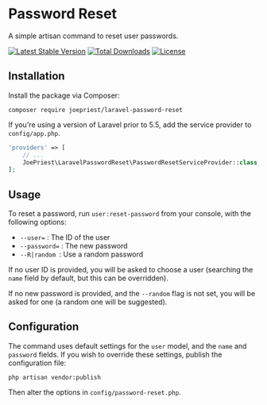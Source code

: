 # Password Reset
A simple artisan command to reset user passwords.

[![Latest Stable Version](https://poser.pugx.org/joepriest/laravel-password-reset/v/stable?format=flat-square)](https://packagist.org/packages/joepriest/laravel-password-reset)
[![Total Downloads](https://poser.pugx.org/joepriest/laravel-password-reset/downloads?format=flat-square)](https://packagist.org/packages/joepriest/laravel-password-reset)
[![License](https://poser.pugx.org/joepriest/laravel-password-reset/license?format=flat-square)](https://packagist.org/packages/joepriest/laravel-password-reset)


## Installation

Install the package via Composer:

```shell
composer require joepriest/laravel-password-reset
```

If you're using a version of Laravel prior to 5.5, add the service provider to `config/app.php`.

```php
'providers' => [
    // ...
    JoePriest\LaravelPasswordReset\PasswordResetServiceProvider::class,
];
```


## Usage

To reset a password, run `user:reset-password` from your console, with the following options:

- `--user=` : The ID of the user
- `--password=` : The new password
- `--R|random `: Use a random password

If no user ID is provided, you will be asked to choose a user (searching the `name` field by default, but this can be overridden).

If no new password is provided, and the `--random` flag is not set, you will be asked for one (a random one will be suggested).


## Configuration

The command uses default settings for the `user` model, and the `name` and `password` fields. If you wish to override these settings, publish the configuration file:

```shell
php artisan vendor:publish
```

Then alter the options in `config/password-reset.php`.

